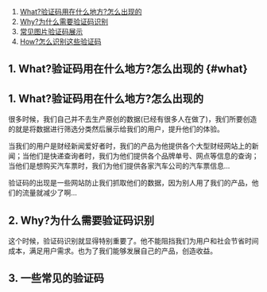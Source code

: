 1. [What?验证码用在什么地方?怎么出现的](#what)
2. [Why?为什么需要验证码识别](#why)
3. [常见图片验证码展示](#show)
4. [How?怎么识别这些验证码](#how)

## 1. What?验证码用在什么地方?怎么出现的 {#what}
<h2 id="what">1. What?验证码用在什么地方?怎么出现的</h2>
很多时候，我们自己并不去生产原创的数据(已经有很多人在做了)，我们所要创造的就是将数据进行筛选分类然后展示给我们的用户，提升他们的体验。

当我们的用户是财经新闻爱好者时，我们的产品为他提供各个大型财经网站上的新闻；当他们是快递查询者时，我们为他们提供各个品牌单号、网点等信息的查询；当他们是想购买汽车票时，我们为他们提供各家汽车公司的汽车票信息...

验证码的出现是一些网站防止我们抓取他们的数据，因为别人用了我们的产品，他们的流量就减少了啊...

<h2 id="why">2. Why?为什么需要验证码识别</h2>
这个时候，验证码识别就显得特别重要了。他不能阻挡我们为用户和社会节省时间成本，满足用户需求。也为了我们能够发展自己的产品，创造收益。

<h2 id="show">3. 一些常见的验证码</h2>
<!--
![德邦验证码](https://www.deppon.com/user/authCode.action?type=track)

![EMS验证码](http://www.ems.com.cn/ems/rand)

![顺丰验证码](https://i.sf-express.com/service/user/verifycode)

![宅急送验证码](http://www.zjs.com.cn/captcha.svl)

![名航快递验证码](http://www.cae.com.cn/webfunction/expressquery/ExpressQueryCode.aspx)

![快捷速递验证码](http://www.fastexpress.com.cn/randCodeImage)
-->

![image](/images/verifycode.png)

<h2 id="how">4. How?怎么识别这些验证码</h2>
验证码怎么识别呢?我们先从没有干扰背景的验证码说起。

### 图片二值化
我们知道图片是由像素组成的，图片的大小(即宽度与高度)就是指图片横向与纵向所包含的像素点个数。像素中包含了颜色信息，即颜色基本色红绿蓝各个通道的值(0-255)。

对图片进行二值化就是将图片的每个像素表示成0或者1。就比如上面这张验证码图片，白色为底，黑色为文字，我们将白色表示为0，黑色表示为1.

下面是使用php程序对图片进行二值化：

```php
<?php
class ImageRecognize
{
    public static function binary($im)
    {
        // im是获取的图片资源
        $imgW = imagesx($im);
        $imgH = imagesy($im);

        $binaryDots = []; // 保存所有像素二值化后的值 0或1组成的二维数组
        // 遍历所有像素点
        for ($h = 0; $h < $imgH; $h++) {
            $binaryDots[$h] = []; // 初始化一行像素空间
            for ($w = 0; $w < $imgW; $w++) {
                $colorindex = imagecolorat($im, $w, $h); // 获取当前像素的颜色索引值
                $colors = imagecolorsforindex($im, $colorindex); // 包含颜色信息
                // 筛选颜色，返回0或1
                $binaryDots[$h][] = self::filterColor($colors);
            }
        }
        return $binaryDots;
    }
}
```